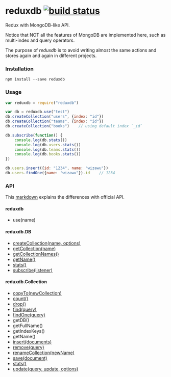 # reduxdb [![build status](https://travis-ci.org/wizawu/reduxdb.svg)](https://travis-ci.org/wizawu/reduxdb)

Redux with MongoDB-like API.

Notice that NOT all the features of MongoDB are implemented here, such as multi-index and query operators.

The purpose of _reduxdb_ is to avoid writing almost the same actions and stores again and again in different projects.

### Installation

```shell
npm install --save reduxdb
```

### Usage

```javascript
var reduxdb = require("reduxdb")

var db = reduxdb.use("test")
db.createCollection("users", {index: "id"})
db.createCollection("teams", {index: "id"})
db.createCollection("books")    // using default index `_id`

db.subscribe(function() {
    console.log(db.stats())
    console.log(db.users.stats())
    console.log(db.teams.stats())
    console.log(db.books.stats())
})

db.users.insert({id: "1234", name: "wizawu"})
db.users.findOne({name: "wizawu"}).id    // 1234
```

### API

This [markdown](https://github.com/wizawu/reduxdb/blob/master/API.md) explains the differences with official API.

#### reduxdb

+ use(name)

#### reduxdb.DB

+ [createCollection(name, options)](https://docs.mongodb.org/manual/reference/method/db.createCollection/)
+ [getCollection(name)](https://docs.mongodb.org/manual/reference/method/db.getCollection/)
+ [getCollectionNames()](https://docs.mongodb.org/manual/reference/method/db.getCollectionNames/)
+ [getName()](https://docs.mongodb.org/manual/reference/method/db.getName/)
+ [stats()](https://docs.mongodb.org/manual/reference/method/db.stats/)
+ [subscribe(listener)](http://redux.js.org/docs/api/Store.html#subscribe)

#### reduxdb.Collection

+ [copyTo(newCollection)](https://docs.mongodb.org/manual/reference/method/db.collection.copyTo/)
+ [count()](https://docs.mongodb.org/manual/reference/method/db.collection.count/)
+ [drop()](https://docs.mongodb.org/manual/reference/method/db.collection.drop/)
+ [find(query)](https://docs.mongodb.org/manual/reference/method/db.collection.find/)
+ [findOne(query)](https://docs.mongodb.org/manual/reference/method/db.collection.findOne/)
+ getDB()
+ getFullName()
+ getIndexKeys()
+ getName()
+ [insert(documents)](https://docs.mongodb.org/manual/reference/method/db.collection.insert/)
+ [remove(query)](https://docs.mongodb.org/manual/reference/method/db.collection.remove/)
+ [renameCollection(newName)](https://docs.mongodb.org/manual/reference/method/db.collection.renameCollection/)
+ [save(document)](https://docs.mongodb.org/manual/reference/method/db.collection.save/)
+ [stats()](https://docs.mongodb.org/manual/reference/method/db.collection.stats/)
+ [update(query, update, options)](https://docs.mongodb.org/manual/reference/method/db.collection.update/)

